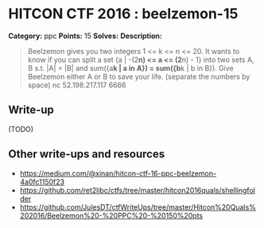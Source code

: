 # HITCON CTF 2016 : beelzemon-15

**Category:** ppc
**Points:** 15
**Solves:**
**Description:**

> Beelzemon gives you two integers 1 <= k <= n <= 20. It wants to know if you can split a set {a | -(2**n) <= a <= (2**n) - 1} into two sets A, B s.t. |A| = |B| and sum({a**k | a in A}) = sum({b**k | b in B}). Give Beelzemon either A or B to save your life. (separate the numbers by space) nc 52.198.217.117 6666


## Write-up

(TODO)

## Other write-ups and resources

* https://medium.com/@xinan/hitcon-ctf-16-ppc-beelzemon-4a0fc1150f23
* https://github.com/ret2libc/ctfs/tree/master/hitcon2016quals/shellingfolder
* https://github.com/JulesDT/ctfWriteUps/tree/master/Hitcon%20Quals%202016/Beelzemon%20-%20PPC%20-%20150%20pts

